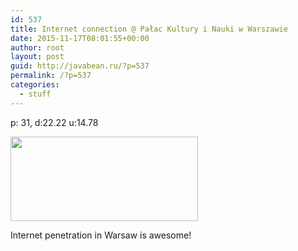 ```yaml
---
id: 537
title: Internet connection @ Pałac Kultury i Nauki w Warszawie
date: 2015-11-17T08:01:55+00:00
author: root
layout: post
guid: http://javabean.ru/?p=537
permalink: /?p=537
categories:
  - stuff
---
```

p: 31, d:22.22 u:14.78

<img class="alignnone" src="http://www.speedtest.net/android/1564515000.png" alt="" width="300" height="135" />

Internet penetration in Warsaw is awesome!